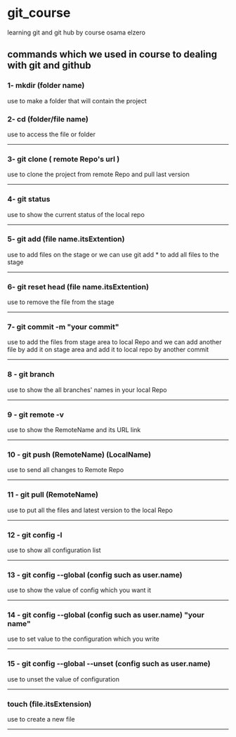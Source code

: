 # git_course
learning git and git hub by course osama elzero


## commands which we used in course to dealing with git and github

### 1- mkdir (folder name)
use to make a folder that will contain the project 

  
### 2- cd (folder/file name) 
use to access the file or folder

---------------------------------------------

### 3- git clone ( remote Repo's url )
use to clone the project from remote Repo and pull last version

---------------------------------------------


### 4- git status
use to show the current status of the local repo

---------------------------------------------


### 5- git add (file name.itsExtention) 
use to add files on the stage or we can use git add * to add all files to the stage

---------------------------------------------


### 6- git reset head (file name.itsExtention)
use to remove the file from the stage

---------------------------------------------


### 7- git commit -m "your commit"
use to add the files from stage area to local Repo and we can add another file by add it on stage area and add it to local repo by another commit

---------------------------------------------

### 8 - git branch
use to show the all branches' names in your local Repo

---------------------------------------------

### 9 - git remote -v 
use to show the RemoteName and its URL link


---------------------------------------------

### 10 - git push (RemoteName) (LocalName)
use to send all changes to Remote Repo

---------------------------------------------

### 11 - git pull (RemoteName)
use to put all the files and latest version to the local Repo

---------------------------------------------

### 12 - git config -l
use to show all configuration list 

---------------------------------------------

### 13 - git config --global (config such as user.name)
use to show the value of config which you want it

---------------------------------------------

### 14 - git config --global (config such as user.name) "your name"
use to set value to the configuration which you write

---------------------------------------------

### 15 - git config --global --unset (config such as user.name)
use to unset the value of configuration

---------------------------------------------

### touch (file.itsExtension) 
use to create a new file 

---------------------------------------------

###

